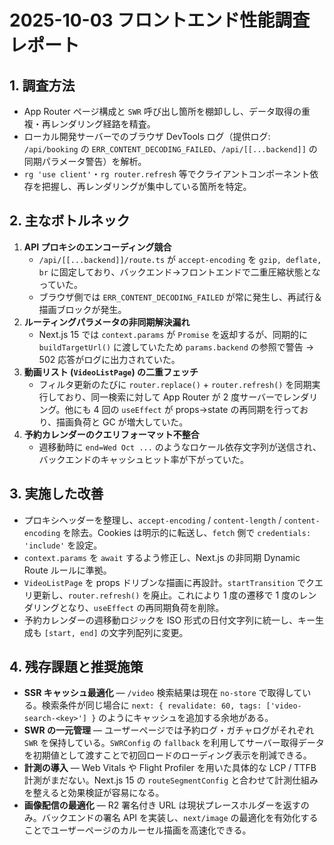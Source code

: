 # 2025-10-03 フロントエンド性能調査レポート

## 1. 調査方法

- App Router ページ構成と `SWR` 呼び出し箇所を棚卸しし、データ取得の重複・再レンダリング経路を精査。
- ローカル開発サーバーでのブラウザ DevTools ログ（提供ログ: `/api/booking` の `ERR_CONTENT_DECODING_FAILED`、`/api/[[...backend]]` の同期パラメータ警告）を解析。
- `rg 'use client'`・`rg router.refresh` 等でクライアントコンポーネント依存を把握し、再レンダリングが集中している箇所を特定。

## 2. 主なボトルネック

1. **API プロキシのエンコーディング競合**
   - `/api/[[...backend]]/route.ts` が `accept-encoding` を `gzip, deflate, br` に固定しており、バックエンド→フロントエンドで二重圧縮状態となっていた。
   - ブラウザ側では `ERR_CONTENT_DECODING_FAILED` が常に発生し、再試行＆描画ブロックが発生。
2. **ルーティングパラメータの非同期解決漏れ**
   - Next.js 15 では `context.params` が `Promise` を返却するが、同期的に `buildTargetUrl()` に渡していたため `params.backend` の参照で警告 → 502 応答がログに出力されていた。
3. **動画リスト (`VideoListPage`) の二重フェッチ**
   - フィルタ更新のたびに `router.replace()` + `router.refresh()` を同期実行しており、同一検索に対して App Router が 2 度サーバーでレンダリング。他にも 4 回の `useEffect` が props→state の再同期を行っており、描画負荷と GC が増大していた。
4. **予約カレンダーのクエリフォーマット不整合**
   - 週移動時に `end=Wed Oct ...` のようなロケール依存文字列が送信され、バックエンドのキャッシュヒット率が下がっていた。

## 3. 実施した改善

- プロキシヘッダーを整理し、`accept-encoding` / `content-length` / `content-encoding` を除去。Cookies は明示的に転送し、`fetch` 側で `credentials: 'include'` を設定。
- `context.params` を `await` するよう修正し、Next.js の非同期 Dynamic Route ルールに準拠。
- `VideoListPage` を props ドリブンな描画に再設計。`startTransition` でクエリ更新し、`router.refresh()` を廃止。これにより 1 度の遷移で 1 度のレンダリングとなり、`useEffect` の再同期負荷を削除。
- 予約カレンダーの週移動ロジックを ISO 形式の日付文字列に統一し、キー生成も `[start, end]` の文字列配列に変更。

## 4. 残存課題と推奨施策

- **SSR キャッシュ最適化** — `/video` 検索結果は現在 `no-store` で取得している。検索条件が同じ場合に `next: { revalidate: 60, tags: ['video-search-<key>'] }` のようにキャッシュを追加する余地がある。
- **SWR の一元管理** — ユーザーページでは予約ログ・ガチャログがそれぞれ `SWR` を保持している。`SWRConfig` の `fallback` を利用してサーバー取得データを初期値として渡すことで初回ロードのローディング表示を削減できる。
- **計測の導入** — Web Vitals や Flight Profiler を用いた具体的な LCP / TTFB 計測がまだない。Next.js 15 の `routeSegmentConfig` と合わせて計測仕組みを整えると効果検証が容易になる。
- **画像配信の最適化** — R2 署名付き URL は現状プレースホルダーを返すのみ。バックエンドの署名 API を実装し、`next/image` の最適化を有効化することでユーザーページのカルーセル描画を高速化できる。
